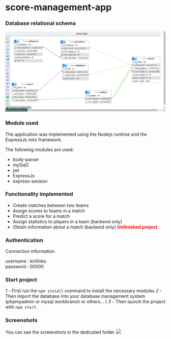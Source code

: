 # score-management-app
### Database relational schema
<img src="screenshorts/Capture_2023-09-08 212727.png">

### Module used 
The application was implemented using the Nodejs runtime and the ExpressJs mini framework.

The following modules are used:
 * body-parser
 * mySql2
 * jwt
 * ExpressJs
 * express-session

### Functionality implemented

* Create matches between two teams
* Assign scores to teams in a match
* Predict a score for a match
* Assign statistics to players in a team (backend only)
* Obtain information about a match (backend only)
  <b style="color:red">Unfinished project.</b>

### Authentication
Connection information

username : kirilinko   
password : 00000


### Start project

*1* - First run the ``npm install`` command to install the necessary modules
*2* - Then import the database into your database management system (phpmyadmin or mysql workbranch or others... )
*3* - Then launch the project with ``npm start``.

### Screenshots
You can see the screenshots in the dedicated folder
<img src="screenshorts/OperaInstantané_2023-09-08_214510_localhost.png">
